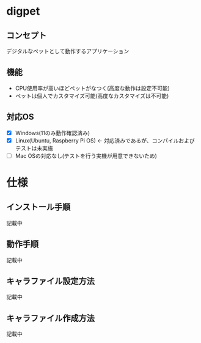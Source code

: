 # digpet
## コンセプト
デジタルなペットとして動作するアプリケーション<br>
## 機能
- CPU使用率が高いほどペットがなつく(高度な動作は設定不可能)<br>
- ペットは個人でカスタマイズ可能(高度なカスタマイズは不可能)<br>
## 対応OS
- [x] Windows(11のみ動作確認済み)
- [x] Linux(Ubuntu, Raspberry Pi OS) ← 対応済みであるが、コンパイルおよびテストは未実施
- [ ] Mac OSの対応なし(テストを行う実機が用意できないため)

# 仕様
## インストール手順
記載中
## 動作手順
記載中
## キャラファイル設定方法
記載中
## キャラファイル作成方法
記載中
